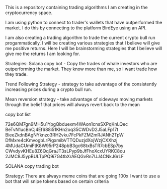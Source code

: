 This is a repository containing trading algorithms I am creating in the cryptocurrency space. 

I am using python to connect to trader's wallets that have outperformed the market. I do this by connecting to the platform BirdEye using an API.

I am also creating a trading algorithm to trade the current crypto bull run progammatically. I will be creating various strategies that I believe will give me positive returns. Here I will be brainstorming strategies that I believe will give me the returns I am looking for.

Strategies:
Solana copy bot - Copy the trades of whale investors who are outperforming the market. They know more than me, so I want trade how they trade.

Trend Following Strategy - strategy to take advantage of the consistently increasing prices during a crypto bull run.

Mean reversion strategy - take advantage of sideways moving markets through the belief that prices will always revert back to the mean

copy bot list

72e6QM7gn9MH5u1YpgQbduexm4WAon1cnsSXPqKnLQec
BeTvN1ucBnCj4Ef688i51KHn2oq35CWDvD2J5aLFp17t
BieeZkdnBAgNYknzo3RH2vku7FcPkFZMZmRJANh2TpW
DfMxre4cKmvogbLrPigxmibVTTQDuzjdXojWzjCXXhzj
4MUdaCUmiFtK8W95rP248pbB3gc68txBsTR7cbESp7by
CWvdyvKHEu8Z6QqGraJT3sLPyp9bJfFhoXcxUYRKC8ou
2JMC8J5ypBULTpPQ9i7G4tbXrAEQGvRn7UJ4CNkJ6rLF

SOLANA copy trading bot

Strategy:
There are always meme coins that are going 100x
I want to use a bot that will snipe tokens based on certain criteria
